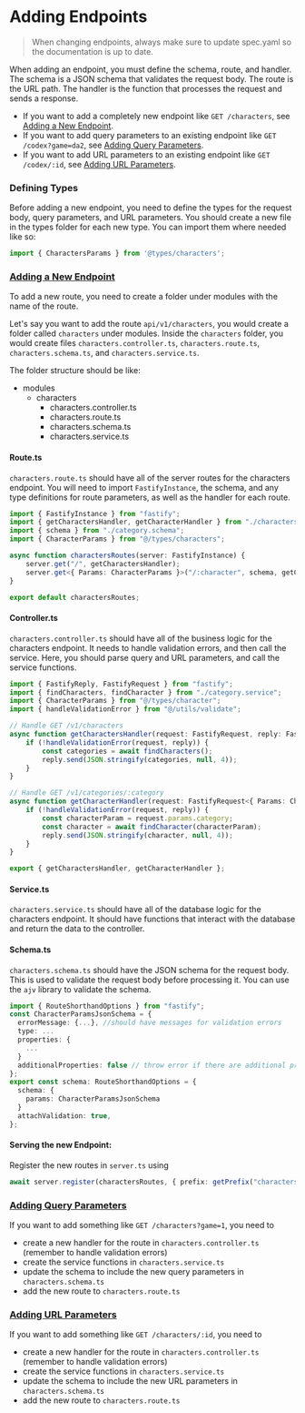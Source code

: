 # Adding Endpoints

  
> When changing endpoints, always make sure to update spec.yaml so the documentation is up to date.

When adding an endpoint, you must define the schema, route, and handler. The schema is a JSON schema that validates the request body. The route is the URL path. The handler is the function that processes the request and sends a response.

- If you want to add a completely new endpoint like `GET /characters`, see [Adding a New Endpoint](#adding-a-new-endpoint).
- If you want to add query parameters to an existing endpoint like `GET /codex?game=da2`, see [Adding Query Parameters](#adding-query-parameters).
- If you want to add URL parameters to an existing endpoint like `GET /codex/:id`, see [Adding URL Parameters](#adding-url-parameters).

### Defining Types

Before adding a new endpoint, you need to define the types for the request body, query parameters, and URL parameters. You should create a new file in the types folder for each new type. You can import them where needed like so:

```typescript
import { CharactersParams } from '@types/characters';
 ```

### [Adding a New Endpoint](#adding-a-new-endpoint)
To add a new route, you need to create a folder under modules with the name of the route. 

Let's say you want to add the route `api/v1/characters`, you would create a folder called `characters` under modules. Inside the `characters` folder, you would create files `characters.controller.ts`, `characters.route.ts`, `characters.schema.ts`, and `characters.service.ts`.

The folder structure should be like:
- modules
    - characters
        - characters.controller.ts
        - characters.route.ts
        - characters.schema.ts
        - characters.service.ts


#### Route.ts
`characters.route.ts` should have all of the server routes for the characters endpoint. You will need to import `FastifyInstance`, the schema, and any type definitions for route parameters, as well as the handler for each route.

```typescript
import { FastifyInstance } from "fastify";
import { getCharactersHandler, getCharacterHandler } from "./characters.controller";
import { schema } from "./category.schema";
import { CharacterParams } from "@/types/characters";

async function charactersRoutes(server: FastifyInstance) {
	server.get("/", getCharactersHandler);
	server.get<{ Params: CharacterParams }>("/:character", schema, getCharacterHandler);
}

export default charactersRoutes;

```

#### Controller.ts
`characters.controller.ts` should have all of the business logic for the characters endpoint. It needs to handle validation errors, and then call the service. Here, you should parse query and URL parameters, and call the service functions.

```typescript
import { FastifyReply, FastifyRequest } from "fastify";
import { findCharacters, findCharacter } from "./category.service";
import { CharacterParams } from "@/types/character";
import { handleValidationError } from "@/utils/validate";

// Handle GET /v1/characters 
async function getCharactersHandler(request: FastifyRequest, reply: FastifyReply) {
	if (!handleValidationError(request, reply)) {
		const categories = await findCharacters();
		reply.send(JSON.stringify(categories, null, 4));
	}
}

// Handle GET /v1/categories/:category
async function getCharacterHandler(request: FastifyRequest<{ Params: CharacterParams }>, reply: FastifyReply) {
	if (!handleValidationError(request, reply)) {
		const characterParam = request.params.category;
		const character = await findCharacter(characterParam);
		reply.send(JSON.stringify(character, null, 4));
	}
}

export { getCharactersHandler, getCharacterHandler };

```

#### Service.ts
`characters.service.ts` should have all of the database logic for the characters endpoint. It should have functions that interact with the database and return the data to the controller.


#### Schema.ts
`characters.schema.ts` should have the JSON schema for the request body. This is used to validate the request body before processing it. You can use the `ajv` library to validate the schema.

```typescript
import { RouteShorthandOptions } from "fastify";
const CharacterParamsJsonSchema = {
  errorMessage: {...}, //should have messages for validation errors
  type: ...
  properties: {
    ...
  }
  additionalProperties: false // throw error if there are additional properties
};
export const schema: RouteShorthandOptions = {
  schema: {
    params: CharacterParamsJsonSchema
  }
  attachValidation: true,
};
```

#### Serving the new Endpoint: 
Register the new routes in `server.ts` using
```typescript
await server.register(charactersRoutes, { prefix: getPrefix("characters") });
```
### [Adding Query Parameters](#adding-query-parameters)
If you want to add something like `GET /characters?game=1`, you need to 
- create a new handler for the route in `characters.controller.ts` (remember to handle validation errors)
- create the service functions in `characters.service.ts`
- update the schema to include the new query parameters in `characters.schema.ts`
- add the new route to `characters.route.ts`



### [Adding URL Parameters](#adding-url-parameters)
If you want to add something like `GET /characters/:id`, you need to
- create a new handler for the route in `characters.controller.ts` (remember to handle validation errors)
- create the service functions in `characters.service.ts`
- update the schema to include the new URL parameters in `characters.schema.ts`
- add the new route to `characters.route.ts`
 
 
 
